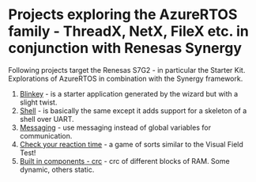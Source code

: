 # Projects exploring the AzureRTOS family - ThreadX, NetX, FileX etc. in conjunction with Renesas Synergy

Following projects target the Renesas S7G2 - in particular the Starter Kit. Explorations of AzureRTOS in combination with the Synergy framework.

1. [Blinkey](https://gitlab.com/azurertos/blinkey.git) - is a starter application generated by the wizard but with a slight twist.  
2. [Shell](https://gitlab.com/azurertos/eshell.git) - is basically the same except it adds support for a skeleton of a shell over UART.
3. [Messaging](https://gitlab.com/azurertos/messaging.git) - use messaging instead of global variables for communication.
4. [Check your reaction time](https://gitlab.com/azurertos/react.git) - a game of sorts similar to the Visual Field Test!
5. [Built in components - crc](https://gitlab.com/azurertos/onboard.git) - crc of different blocks of RAM. Some dynamic, others static.

